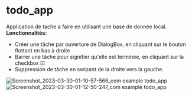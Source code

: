 # todo_app

Application de tache a faire en utilisant une base de donnée local.
**Lonctionnalités:**

- Créer une tâche par ouverture de DialogBox, en cliquant sur le bouton flottant en bas à droite
- Barrer une tâche pour signifier qu'elle est terminée, en cliquant sur la checkbox ☑ 
- Suppression de tâche en swipant de la droite vers la gauche.

![Screenshot_2023-03-30-01-10-57-566_com example todo_app](https://user-images.githubusercontent.com/88591606/228702338-b98f5ae2-c7ac-4e06-a317-0b78212a2129.jpg)![Screenshot_2023-03-30-01-12-50-247_com example todo_app](https://user-images.githubusercontent.com/88591606/228702511-d45f3e37-b707-47a8-9f8c-1faffd3aeaea.jpg)


